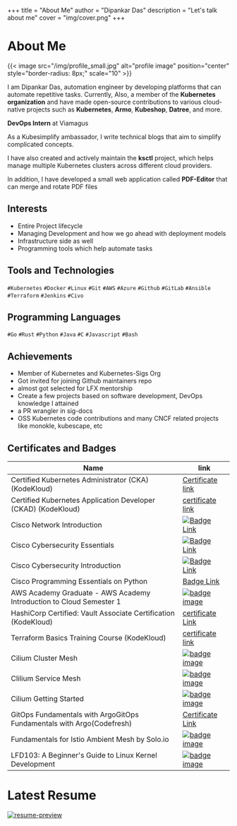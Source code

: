 
+++
title = "About Me"
author = "Dipankar Das"
description = "Let's talk about me"
cover = "img/cover.png"
+++

# About Me


{{< image src="/img/profile_small.jpg" alt="profile image" position="center" style="border-radius: 8px;" scale="10" >}}

I am Dipankar Das, automation engineer by developing platforms that can automate repetitive tasks. Currently, Also, a member of the **Kubernetes organization** and have made open-source contributions to various cloud-native projects such as **Kubernetes**, **Armo**, **Kubeshop**, **Datree**, and more.

**DevOps Intern** at Viamagus

As a Kubesimplify ambassador, I write technical blogs that aim to simplify complicated concepts.

I have also created and actively maintain the **ksctl** project, which helps manage multiple Kubernetes clusters across different cloud providers.

In addition, I have developed a small web application called **PDF-Editor** that can merge and rotate PDF files


## Interests
- Entire Project lifecycle
- Managing Development and how we go ahead with deployment models
- Infrastructure side as well
- Programming tools which help automate tasks

## Tools and Technologies

`#Kubernetes` `#Docker` `#Linux` `#Git` `#AWS` `#Azure` `#Github` `#GitLab` `#Ansible` `#Terraform` `#Jenkins` `#Civo`


## Programming Languages
`#Go` `#Rust` `#Python` `#Java` `#C` `#Javascript` `#Bash`


## Achievements

- Member of Kubernetes and Kubernetes-Sigs Org
- Got invited for joining Github maintainers repo
- almost got selected for LFX mentorship
- Create a few projects based on software development, DevOps knowledge I attained
- a PR wrangler in sig-docs
- OSS Kubernetes code contributions and many CNCF related projects like monokle, kubescape, etc

## Certificates and Badges

Name | link
-|-
Certified Kubernetes Administrator (CKA) (KodeKloud) | [Certificate link](https://kodekloud.com/certificate-verification/2D03EB671CD0-2D01CCFFAE35-2D01CCC2F228/)
Certified Kubernetes Application Developer (CKAD) (KodeKloud) | [certificate link](https://kodekloud.com/certificate-verification/2D03EB671CD0-2D01CCFF5DBB-2D01CCC2F228/)
Cisco Network Introduction | [![Badge Link](/img/badges/ccna-introduction-to-networks.png)](https://drive.google.com/file/d/1litYROTDl_F-MBmwyQrz-efayT3ZogXT/view?usp=sharing)
Cisco Cybersecurity Essentials | [![Badge Link](/img/badges/cybersecurity-essentials.png)](https://drive.google.com/file/d/1g-evjWia3Kb6dQW7qaPu50q3rX_wqc5u/view?usp=sharing)
Cisco Cybersecurity Introduction | [![Badge Link](/img/badges/introduction-to-cybersecurity.png)](https://drive.google.com/file/d/1Q4SLZ0tPtWD0wmflEnougjnAfWzU4kJu/view?usp=sharing)
Cisco Programming Essentials on Python | [Badge Link](https://drive.google.com/file/d/1a456llJhGmlh9lqQUGOJhjwtH5Soyhrp/view?usp=sharing)
AWS Academy Graduate - AWS Academy Introduction to Cloud Semester 1 | [![badge image](/img/badges/aws-academy-graduate-aws-academy-introduction-to-cloud-semester-1.png)](https://www.credly.com/badges/b5388332-916b-4118-9da1-a8c05a6166e9/public_url)
HashiCorp Certified: Vault Associate Certification (KodeKloud) | [certificate Link](https://kodekloud.com/certificate-verification/2D03EB671CD0-2D1219437F4C-2D01CCC2F228/)
Terraform Basics Training Course (KodeKloud) | [certificate link](https://kodekloud.com/certificate-verification/2D03EB671CD0-2D01CD002300-2D01CCC2F228/)
Cilium Cluster Mesh | [![badge image](/img/badges/cilium-cluster-mesh.png)](https://www.credly.com/badges/4cca6123-05fe-4446-9f1a-b7aa00fad681/public_url)
Clilium Service Mesh | [![badge image](/img/badges/cilium-service-mesh.png)](https://www.credly.com/badges/55f26118-8541-4836-9347-6cf8b404f5e9/public_url)
Cilium Getting Started | [![badge image](/img/badges/cilium-getting-started.png)](https://www.credly.com/badges/886d4bec-332f-461d-8747-d676ce3eb1e2/public_url)
GitOps Fundamentals with ArgoGitOps Fundamentals with Argo(Codefresh) | [Certificate Link](https://drive.google.com/file/d/1bEVjKmpoGEXRH1133Tdaj7kAoPbp39b5/view?usp=sharing)
Fundamentals for Istio Ambient Mesh by Solo.io | [![badge image](/img/badges/fundamentals-for-istio-ambient-mesh-by-solo-io.png)](https://www.credly.com/badges/66b3471a-394c-4f3e-b882-09969368d4bf/public_url)
LFD103: A Beginner's Guide to Linux Kernel Development | [![badge image](/img/badges/lfd103-a-beginner-s-guide-to-linux-kernel-development.png)](https://www.credly.com/badges/f158dc79-d161-4c73-a921-491f5c0d4c54/public_url)

# Latest Resume

[![resume-preview](/img/resume-preview.jpg)](https://raw.githubusercontent.com/dipankardas011/dipankardas011/main/Resume.pdf)
